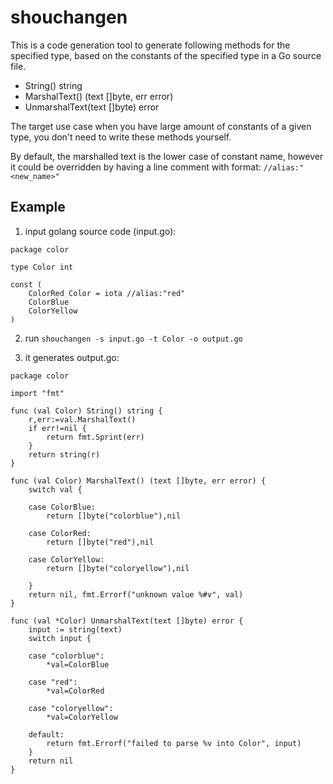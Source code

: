 # shouchangen
This is a code generation tool to generate following methods for the specified type, based on the constants of the specified type in a Go source file.

- String() string
- MarshalText() (text []byte, err error)
- UnmarshalText(text []byte) error

The target use case when you have large amount of constants of a given type, you don't need to write these methods yourself. 

By default, the marshalled text is the lower case of constant name, however it could be overridden by having a line comment with format: `//alias:"<new_name>"`


## Example

1. input golang source code (input.go):
```
package color

type Color int

const (
	ColorRed Color = iota //alias:"red"
	ColorBlue
	ColorYellow
)
```

2. run `shouchangen -s input.go -t Color -o output.go`

3. it generates output.go:
```
package color

import "fmt"

func (val Color) String() string {
	r,err:=val.MarshalText()
	if err!=nil {
		return fmt.Sprint(err)
	}
	return string(r)
}

func (val Color) MarshalText() (text []byte, err error) {
	switch val {
	 
	case ColorBlue:
		return []byte("colorblue"),nil
	 
	case ColorRed:
		return []byte("red"),nil
	 
	case ColorYellow:
		return []byte("coloryellow"),nil
	
	}
	return nil, fmt.Errorf("unknown value %#v", val)
}

func (val *Color) UnmarshalText(text []byte) error {
	input := string(text)
	switch input {
	 
	case "colorblue":
		*val=ColorBlue
	 
	case "red":
		*val=ColorRed
	 
	case "coloryellow":
		*val=ColorYellow
	
	default:
		return fmt.Errorf("failed to parse %v into Color", input)
	}
	return nil
}
		
```